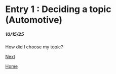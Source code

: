 # Entry 1 : Deciding a topic (Automotive)
##### 10/15/25

How did I choose my topic?


[Next](entry02.md)

[Home](../README.md)
